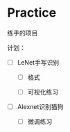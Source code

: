 # Practice
练手的项目

计划：

- [ ] LeNet手写识别

  - [ ] 格式

  - [ ] 可视化练习

- [ ] Alexnet识别猫狗

  - [ ] 微调练习

